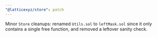 ```yaml
---
"@latticexyz/store": patch
---
```


Minor `Store` cleanups: renamed `Utils.sol` to `leftMask.sol` since it only contains a single free function, and removed a leftover sanity check.
